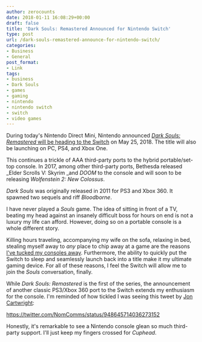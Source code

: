 ```yaml
---
author: zerocounts
date: 2018-01-11 16:08:29+00:00
draft: false
title: 'Dark Souls: Remastered Announced for Nintendo Switch'
type: post
url: /dark-souls-remastered-announce-for-nintendo-switch/
categories:
- Business
- General
post_format:
- Link
tags:
- business
- Dark Souls
- games
- gaming
- nintendo
- nintendo switch
- switch
- video games
---
```


During today's Nintendo Direct Mini, Nintendo announced [_Dark Souls: Remastered_](https://www.nintendo.com/games/detail/dark-souls-remastered-switch)[ will be heading to the Switch](https://www.nintendo.com/games/detail/dark-souls-remastered-switch) on May 25, 2018. The title will also be launching on PC, PS4, and Xbox One.

This continues a trickle of AAA third-party ports to the hybrid portable/set-top console. In 2017, among other third-party ports, Bethesda released _Elder Scrolls V: Skyrim _and _DOOM_ to the console and will soon to be releasing _Wolfenstein 2: New Colossus_.

_Dark Souls_ was originally released in 2011 for PS3 and Xbox 360. It spawned two sequels and riff _Bloodborne_.

I have never played a _Souls_ game. The idea of sitting in front of a TV, beating my head against an insanely difficult boss for hours on end is not a luxury my life can afford. However, doing so on a portable console is a whole different story.

Killing hours traveling, accompanying my wife on the sofa, relaxing in bed, stealing myself away to _any_ place to chip away at a game are the reasons [I've tucked my consoles away](https://www.zerocounts.net/2017/08/05/sell-my-old-consoles-im-off-to-handheld/). Furthermore, the ability to quickly put the Switch to sleep and seamlessly launch back into a title make it my ultimate gaming device. For all of these reasons, I feel the Switch will allow me to join the _Souls_ conversation, finally.

While _Dark Souls: Remastered_ is the first of the series, the announcement of another classic PS3/Xbox 360 port to the Switch extends my enthusiasm for the console. I'm reminded of how tickled I was seeing this tweet by [Jon Cartwright](https://twitter.com/NomComms):

https://twitter.com/NomComms/status/948645714036273152

Honestly, it's remarkable to see a Nintendo console glean so much third-party support. I'll just keep my fingers crossed for _Cuphead_.
